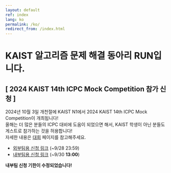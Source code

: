 ```yaml
---
layout: default
ref: index
lang: ko
permalink: /ko/
redirect_from: /index.html
---
```


# KAIST 알고리즘 문제 해결 동아리 RUN입니다.

## [ 2024 KAIST 14th ICPC Mock Competition 참가 신청 ]

2024년 10월 3일 개천절에 KAIST N1에서 2024 KAIST 14th ICPC Mock Competition이 개최됩니다!   
올해는 더 많은 분들의 ICPC 대비에 도움이 되었으면 해서, KAIST 학생이 아닌 분들도 게스트로 참가하는 것을 허용합니다!   
자세한 내용은 [대회](https://kaist.run/ko/contests/) 페이지를 참고해주세요.
* [외부팀용 신청 링크](https://forms.gle/JsCjZjH349zPySBj8) (~9/28 23:59)
* [내부팀용 신청 링크](https://forms.gle/eXHjDzBoHeHuGmjEA) (~9/30 **13:00**)

**내부팀 신청 기한이 수정되었습니다!**
